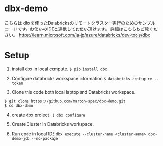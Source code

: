 # dbx-demo

こちらは dbxを使ったDatabricksのリモートクラスター実行のためのサンプルコードです。お使いのIDEと連携してお使い頂けます。
詳細はこちらもご覧ください。
https://learn.microsoft.com/ja-jp/azure/databricks/dev-tools/dbx

# Setup
1. install dbx in local compute. 
```$ pip install dbx```

2. Configure databricks workspace information
```$ databricks configure --token```

3. Clone this code both local laptop and Databricks workspace.
```
$ git clone https://github.com/maroon-spec/dbx-demo.git
$ cd dbx-demo
```
4. create dbx project
``` $ dbx configure```

5. Create Cluster in Databricks workspace.  

6. Run code in local IDE
```dbx execute --cluster-name <cluster-name> dbx-demo-job --no-package```
